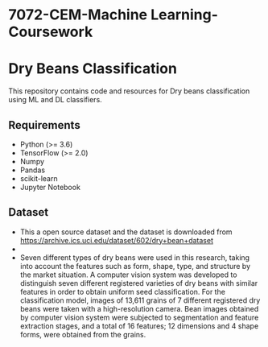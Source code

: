 # 7072-CEM-Machine Learning-Coursework 

# Dry Beans Classification 

This repository contains code and resources for Dry beans classification using ML and DL classifiers.

## Requirements
- Python (>= 3.6)
- TensorFlow (>= 2.0)
- Numpy
- Pandas
- scikit-learn
- Jupyter Notebook

## Dataset

- This a open source dataset and the dataset is downloaded from https://archive.ics.uci.edu/dataset/602/dry+bean+dataset
- 
- Seven different types of dry beans were used in this research, taking into account the features such as form, shape, type, and structure by the market situation. A computer vision system was developed to distinguish seven different registered varieties of dry beans with similar features in order to obtain uniform seed classification. For the classification model, images of 13,611 grains of 7 different registered dry beans were taken with a high-resolution camera. Bean images obtained by computer vision system were subjected to segmentation and feature extraction stages, and a total of 16 features; 12 dimensions and 4 shape forms, were obtained from the grains.


